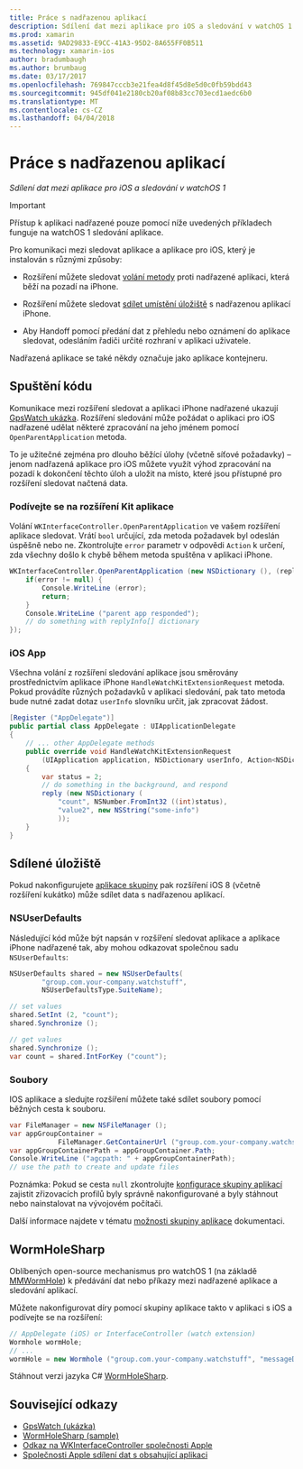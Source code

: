 ```yaml
---
title: Práce s nadřazenou aplikací
description: Sdílení dat mezi aplikace pro iOS a sledování v watchOS 1
ms.prod: xamarin
ms.assetid: 9AD29833-E9CC-41A3-95D2-8A655FF0B511
ms.technology: xamarin-ios
author: bradumbaugh
ms.author: brumbaug
ms.date: 03/17/2017
ms.openlocfilehash: 769847cccb3e21fea4d8f45d8e5d0c0fb59bdd43
ms.sourcegitcommit: 945df041e2180cb20af08b83cc703ecd1aedc6b0
ms.translationtype: MT
ms.contentlocale: cs-CZ
ms.lasthandoff: 04/04/2018
---
```

# <a name="working-with-the-parent-application"></a>Práce s nadřazenou aplikací

_Sdílení dat mezi aplikace pro iOS a sledování v watchOS 1_

> [!IMPORTANT]
> Přístup k aplikaci nadřazené pouze pomocí níže uvedených příkladech funguje na watchOS 1 sledování aplikace.


Pro komunikaci mezi sledovat aplikace a aplikace pro iOS, který je instalován s různými způsoby:

- Rozšíření můžete sledovat [volání metody](#code) proti nadřazené aplikaci, která běží na pozadí na iPhone.

- Rozšíření můžete sledovat [sdílet umístění úložiště](#storage) s nadřazenou aplikací iPhone.

- Aby Handoff pomocí předání dat z přehledu nebo oznámení do aplikace sledovat, odesláním řadiči určité rozhraní v aplikaci uživatele.

Nadřazená aplikace se také někdy označuje jako aplikace kontejneru.


<a name="code" />

## <a name="run-code"></a>Spuštění kódu

Komunikace mezi rozšíření sledovat a aplikaci iPhone nadřazené ukazují [GpsWatch ukázka](https://developer.xamarin.com/samples/GpsWatch).
Rozšíření sledování může požádat o aplikaci pro iOS nadřazené udělat některé zpracování na jeho jménem pomocí `OpenParentApplication` metoda.

To je užitečné zejména pro dlouho běžící úlohy (včetně síťové požadavky) – jenom nadřazená aplikace pro iOS můžete využít výhod zpracování na pozadí k dokončení těchto úloh a uložit na místo, které jsou přístupné pro rozšíření sledovat načtená data.



### <a name="watch-kit-app-extension"></a>Podívejte se na rozšíření Kit aplikace

Volání `WKInterfaceController.OpenParentApplication` ve vašem rozšíření aplikace sledovat. Vrátí `bool` určující, zda metoda požadavek byl odeslán úspěšně nebo ne. Zkontrolujte `error` parametr v odpovědi `Action` k určení, zda všechny došlo k chybě během metoda spuštěna v aplikaci iPhone.

```csharp
WKInterfaceController.OpenParentApplication (new NSDictionary (), (replyInfo, error) => {
    if(error != null) {
        Console.WriteLine (error);
        return;
    }
    Console.WriteLine ("parent app responded");
    // do something with replyInfo[] dictionary
});
```


### <a name="ios-app"></a>iOS App

Všechna volání z rozšíření sledování aplikace jsou směrovány prostřednictvím aplikace iPhone `HandleWatchKitExtensionRequest` metoda.
Pokud provádíte různých požadavků v aplikaci sledování, pak tato metoda bude nutné zadat dotaz `userInfo` slovníku určit, jak zpracovat žádost.


```csharp
[Register ("AppDelegate")]
public partial class AppDelegate : UIApplicationDelegate
{
    // ... other AppDelegate methods
    public override void HandleWatchKitExtensionRequest
        (UIApplication application, NSDictionary userInfo, Action<NSDictionary> reply)
    {
        var status = 2;
        // do something in the background, and respond
        reply (new NSDictionary (
            "count", NSNumber.FromInt32 ((int)status),
            "value2", new NSString("some-info")
            ));
    }
}
```


<a name="storage" />

## <a name="shared-storage"></a>Sdílené úložiště

Pokud nakonfigurujete [aplikace skupiny](~/ios/watchos/app-fundamentals/app-groups.md) pak rozšíření iOS 8 (včetně rozšíření kukátko) může sdílet data s nadřazenou aplikací.

<a name="nsuserdefaults" />

### <a name="nsuserdefaults"></a>NSUserDefaults

Následující kód může být napsán v rozšíření sledovat aplikace a aplikace iPhone nadřazené tak, aby mohou odkazovat společnou sadu `NSUserDefaults`:

```csharp
NSUserDefaults shared = new NSUserDefaults(
        "group.com.your-company.watchstuff",
        NSUserDefaultsType.SuiteName);

// set values
shared.SetInt (2, "count");
shared.Synchronize ();

// get values
shared.Synchronize ();
var count = shared.IntForKey ("count");
```

<a name="files" />

### <a name="files"></a>Soubory

IOS aplikace a sledujte rozšíření můžete také sdílet soubory pomocí běžných cesta k souboru.

```csharp
var FileManager = new NSFileManager ();
var appGroupContainer =
            FileManager.GetContainerUrl ("group.com.your-company.watchstuff");
var appGroupContainerPath = appGroupContainer.Path;
Console.WriteLine ("agcpath: " + appGroupContainerPath);
// use the path to create and update files
```

Poznámka: Pokud se cesta `null` zkontrolujte [konfigurace skupiny aplikací](~/ios/watchos/app-fundamentals/app-groups.md) zajistit zřizovacích profilů byly správně nakonfigurované a byly stáhnout nebo nainstalovat na vývojovém počítači.

Další informace najdete v tématu [možnosti skupiny aplikace](~/ios/deploy-test/provisioning/capabilities/app-groups-capabilities.md) dokumentaci.

## <a name="wormholesharp"></a>WormHoleSharp

Oblíbených open-source mechanismus pro watchOS 1 (na základě [MMWormHole](https://github.com/mutualmobile/MMWormhole)) k předávání dat nebo příkazy mezi nadřazené aplikace a sledování aplikací.

Můžete nakonfigurovat díry pomocí skupiny aplikace takto v aplikaci s iOS a podívejte se na rozšíření:

```csharp
// AppDelegate (iOS) or InterfaceController (watch extension)
Wormhole wormHole;
// ...
wormHole = new Wormhole ("group.com.your-company.watchstuff", "messageDir");
```

Stáhnout verzi jazyka C# [WormHoleSharp](https://github.com/Clancey/WormHoleSharp).



## <a name="related-links"></a>Související odkazy

- [GpsWatch (ukázka)](https://developer.xamarin.com/samples/monotouch/WatchKit/WatchKitCatalog/)
- [WormHoleSharp (sample)](https://github.com/Clancey/WormHoleSharp)
- [Odkaz na WKInterfaceController společnosti Apple](https://developer.apple.com/library/prerelease/ios/documentation/WatchKit/Reference/WKInterfaceController_class/index.html#//apple_ref/occ/clm/WKInterfaceController/openParentApplication:reply:)
- [Společnosti Apple sdílení dat s obsahující aplikaci](https://developer.apple.com/library/ios/documentation/General/Conceptual/ExtensibilityPG/ExtensionScenarios.html)
